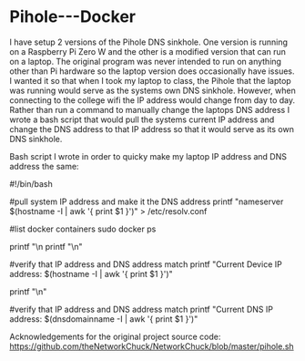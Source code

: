 # Pihole---Docker

I have setup 2 versions of the Pihole DNS sinkhole. One version is running on a Raspberry Pi Zero W and the other is a modified version that can run on a laptop. The original program was never intended to run on anything other than Pi hardware so the laptop version does occasionally have issues. I wanted it so that when I took my laptop to class, the Pihole that the laptop was running would serve as the systems own DNS sinkhole. However, when connecting to the college wifi the IP address would change from day to day. Rather than run a command to manually change the laptops DNS address I wrote a bash script that would pull the systems current IP address and change the DNS address to that IP address so that it would serve as its own DNS sinkhole.

Bash script I wrote in order to quicky make my laptop IP address and DNS address the same:


#!/bin/bash

#pull system IP address and make it the DNS address
printf "nameserver $(hostname -I | awk '{ print $1 }')" > /etc/resolv.conf

#list docker containers
sudo docker ps

printf "\n
printf "\n"

#verify that IP address and DNS address match
printf "Current Device IP address: $(hostname -I | awk '{ print $1 }')"

printf "\n"

#verify that IP address and DNS address match
printf "Current DNS IP address: $(dnsdomainname -I | awk '{ print $1 }')"




Acknowledgements for the original project source code: https://github.com/theNetworkChuck/NetworkChuck/blob/master/pihole.sh
